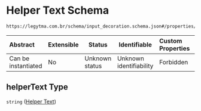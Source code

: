 # Helper Text Schema

```txt
https://legytma.com.br/schema/input_decoration.schema.json#/properties/helperText
```




| Abstract            | Extensible | Status         | Identifiable            | Custom Properties | Additional Properties | Access Restrictions | Defined In                                                                                      |
| :------------------ | ---------- | -------------- | ----------------------- | :---------------- | --------------------- | ------------------- | ----------------------------------------------------------------------------------------------- |
| Can be instantiated | No         | Unknown status | Unknown identifiability | Forbidden         | Allowed               | none                | [input_decoration.schema.json\*](../schema/input_decoration.schema.json "open original schema") |

## helperText Type

`string` ([Helper Text](input_decoration-properties-helper-text.md))

